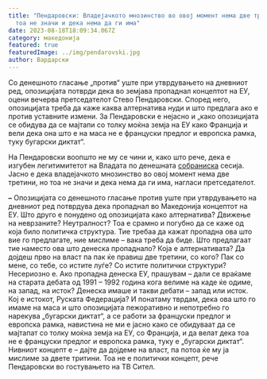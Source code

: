 ```yaml
---
title: "Пендаровски: Владејачкото мнозинство во овој момент нема две третини, но
  тоа не значи и дека нема да ги има"
date: 2023-08-18T18:09:34.067Z
category: македонија
featured: true
featuredImage: ../img/pendarovski.jpg
author: Вардарски
---
```

<!--StartFragment-->

Со денешното гласање „против“ уште при утврдувањето на дневниот ред, опозицијата потврди дека во земјава пропаднал концептот на ЕУ, оцени вечерва претседателот Стево Пендаровски. Според него, опозицијата треба да каже каква алтернатива нуди и што предлага ако е против уставните измени. За Пендаровски е нејасно и „како опозицијата се обидува да се мајтапи со толку моќна земја на ЕУ како Франција и вели дека она што е на маса не е француски предлог и европска рамка, туку бугарски диктат“.

На Пендаровски воопшто не му се чини и, како што рече, дека е изгубен легитимитетот на Владата по денешната [собраниска](https://vecer.mk/) сесија. Јасно е дека владејачкото мнозинство во овој момент нема две третини, но тоа не значи и дека нема да ги има, нагласи претседателот.

**–** Опозицијата со денешното гласање против уште при утврдувањето на дневниот ред потврдува дека пропаднал во Македонија концептот на ЕУ. Што друго е понудено од опозицијата како алтернатива? Движење на неврзаните? Неутралност? Тоа е срамно и погубно да се каже од која било политичка структура. Тие требаа да кажат пропадна ова што вие го предлагате, ние мислиме – вака треба да биде. Што предлагаат тие наместо ова што денеска пропаднало? Која е алтернативата? Да дојдеш прво на власт па пак ќе правиш две третини, со кого? Пак со мене, со тебе, со истите луѓе? Со истите политички структури? Несериозно е. Ако пропадна денеска ЕУ, прашувам – дали се враќаме на старата дебата од 1991 – 1992 година кога велиме на каде ќе одиме, на запад, на исток? Денеска имаше и такви дебати – запад или исток. Кој е истокот, Руската Федерација? И понатаму тврдам, дека ова што го имаме на маса и што опозицијата пежоративно и непотребно го нарекува „бугарски диктат“, а се работи за француски предлог и европска рамка, навистина не ми е јасно како се обидуваат да се мајтапат со толку моќна земја на ЕУ, со Франција, и да велат дека тоа не е француски предлог и европска рамка, туку е „бугарски диктат“. Нивниот концепт е – дајте да дојдеме на власт, па потоа ќе му ја мислиме за двeте тритини. Тоа не е политички концепт, рече Пендаровски во гостувањето на ТВ Сител.

<!--EndFragment-->
